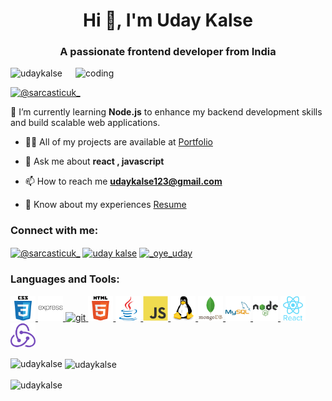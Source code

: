 
<h1 align="center">Hi 👋, I'm Uday Kalse</h1>
<h3 align="center">A passionate frontend developer from India</h3>
<img src="https://imgs.search.brave.com/3n8dZUtS2_gQY5c542S9L_V6Jf_CkBuhmEpbROh5JeU/rs:fit:860:0:0/g:ce/aHR0cHM6Ly9naWZk/Yi5jb20vaW1hZ2Vz/L2hpZ2gvYW5pbWF0/ZWQtcHJvZ3JhbW1l/ci1ndXktY29kaW5n/LTc5MGEwYnM4ZTh0/aHBpc2cuZ2lm.gif" alt="coding" align="right" width="400" >

<p align="left"> <img src="https://komarev.com/ghpvc/?username=udaykalse&label=Profile%20views&color=0e75b6&style=flat" alt="udaykalse" /> </p>

<p align="left"> <a href="https://twitter.com/@sarcasticuk_" target="blank"><img src="https://img.shields.io/twitter/follow/@sarcasticuk_?logo=twitter&style=for-the-badge" alt="@sarcasticuk_" /></a> </p>


🌱 I’m currently learning **Node.js** to enhance my backend development skills and build scalable web applications.

- 👨‍💻 All of my projects are available at [Portfolio](https://uday-portfolio-weld.vercel.app/)

- 💬 Ask me about **react , javascript**

- 📫 How to reach me **udaykalse123@gmail.com**

- 📄 Know about my experiences [Resume](https://drive.google.com/file/d/1iLZXHt40qX-csRcm-m_ezZua9PeR9P-x/view?usp=sharing)

<h3 align="left">Connect with me:</h3>
<p align="left">
<a href="https://twitter.com/@sarcasticuk_" target="blank"><img align="center" src="https://raw.githubusercontent.com/rahuldkjain/github-profile-readme-generator/master/src/images/icons/Social/twitter.svg" alt="@sarcasticuk_" height="30" width="40" /></a>
<a href="https://linkedin.com/in/uday-kalse" target="blank"><img align="center" src="https://raw.githubusercontent.com/rahuldkjain/github-profile-readme-generator/master/src/images/icons/Social/linked-in-alt.svg" alt="uday kalse" height="30" width="40" /></a>
<a href="https://instagram.com/_oye_uday" target="blank"><img align="center" src="https://raw.githubusercontent.com/rahuldkjain/github-profile-readme-generator/master/src/images/icons/Social/instagram.svg" alt="_oye_uday" height="30" width="40" /></a>
</p>

<h3 align="left">Languages and Tools:</h3>
<p align="left"> <a href="https://www.w3schools.com/css/" target="_blank" rel="noreferrer"> <img src="https://raw.githubusercontent.com/devicons/devicon/master/icons/css3/css3-original-wordmark.svg" alt="css3" width="40" height="40"/> </a> <a href="https://expressjs.com" target="_blank" rel="noreferrer"> <img src="https://raw.githubusercontent.com/devicons/devicon/master/icons/express/express-original-wordmark.svg" alt="express" width="40" height="40"/> </a> <a href="https://git-scm.com/" target="_blank" rel="noreferrer"> <img src="https://www.vectorlogo.zone/logos/git-scm/git-scm-icon.svg" alt="git" width="40" height="40"/> </a> <a href="https://www.w3.org/html/" target="_blank" rel="noreferrer"> <img src="https://raw.githubusercontent.com/devicons/devicon/master/icons/html5/html5-original-wordmark.svg" alt="html5" width="40" height="40"/> </a> <a href="https://www.java.com" target="_blank" rel="noreferrer"> <img src="https://raw.githubusercontent.com/devicons/devicon/master/icons/java/java-original.svg" alt="java" width="40" height="40"/> </a> <a href="https://developer.mozilla.org/en-US/docs/Web/JavaScript" target="_blank" rel="noreferrer"> <img src="https://raw.githubusercontent.com/devicons/devicon/master/icons/javascript/javascript-original.svg" alt="javascript" width="40" height="40"/> </a> <a href="https://www.linux.org/" target="_blank" rel="noreferrer"> <img src="https://raw.githubusercontent.com/devicons/devicon/master/icons/linux/linux-original.svg" alt="linux" width="40" height="40"/> </a> <a href="https://www.mongodb.com/" target="_blank" rel="noreferrer"> <img src="https://raw.githubusercontent.com/devicons/devicon/master/icons/mongodb/mongodb-original-wordmark.svg" alt="mongodb" width="40" height="40"/> </a> <a href="https://www.mysql.com/" target="_blank" rel="noreferrer"> <img src="https://raw.githubusercontent.com/devicons/devicon/master/icons/mysql/mysql-original-wordmark.svg" alt="mysql" width="40" height="40"/> </a> <a href="https://nodejs.org" target="_blank" rel="noreferrer"> <img src="https://raw.githubusercontent.com/devicons/devicon/master/icons/nodejs/nodejs-original-wordmark.svg" alt="nodejs" width="40" height="40"/> </a> <a href="https://reactjs.org/" target="_blank" rel="noreferrer"> <img src="https://raw.githubusercontent.com/devicons/devicon/master/icons/react/react-original-wordmark.svg" alt="react" width="40" height="40"/> </a> <a href="https://redux.js.org" target="_blank" rel="noreferrer"> <img src="https://raw.githubusercontent.com/devicons/devicon/master/icons/redux/redux-original.svg" alt="redux" width="40" height="40"/> </a> </p>

<p><img align="left" src="https://github-readme-stats.vercel.app/api/top-langs?username=udaykalse&show_icons=true&locale=en&layout=compact" alt="udaykalse" /></p>

<p>&nbsp;<img align="center" src="https://github-readme-stats.vercel.app/api?username=udaykalse&show_icons=true&locale=en" alt="udaykalse" /></p>

<p><img align="center" src="https://github-readme-streak-stats.herokuapp.com/?user=udaykalse&" alt="udaykalse" /></p>

